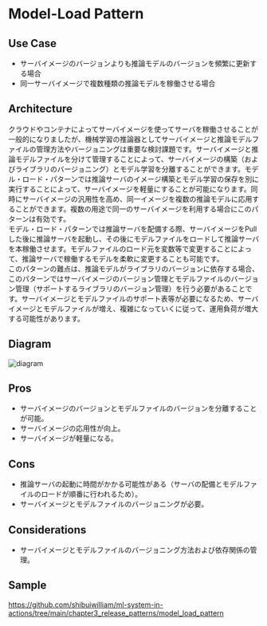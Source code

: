 # Model-Load Pattern

## Use Case
- サーバイメージのバージョンよりも推論モデルのバージョンを頻繁に更新する場合
- 同一サーバイメージで複数種類の推論モデルを稼働させる場合

## Architecture
クラウドやコンテナによってサーバイメージを使ってサーバを稼働させることが一般的になりましたが、機械学習の推論器としてサーバイメージと推論モデルファイルの管理方法やバージョニングは重要な検討課題です。サーバイメージと推論モデルファイルを分けて管理することによって、サーバイメージの構築（およびライブラリのバージョニング）とモデル学習を分離することができます。モデル・ロード・パターンでは推論サーバのイメージ構築とモデル学習の保存を別に実行することによって、サーバイメージを軽量にすることが可能になります。同時にサーバイメージの汎用性を高め、同一イメージを複数の推論モデルに応用することができます。複数の用途で同一のサーバイメージを利用する場合にこのパターンは有効です。<br>
モデル・ロード・パターンでは推論サーバを配備する際、サーバイメージをPullした後に推論サーバを起動し、その後にモデルファイルをロードして推論サーバを本稼働させます。モデルファイルのロード元を変数等で変更することによって、推論サーバで稼働するモデルを柔軟に変更することも可能です。<br>
このパターンの難点は、推論モデルがライブラリのバージョンに依存する場合、このパターンではサーバイメージのバージョン管理とモデルファイルのバージョン管理（サポートするライブラリのバージョン管理）を行う必要があることです。サーバイメージとモデルファイルのサポート表等が必要になるため、サーバイメージとモデルファイルが増え、複雑になっていくに従って、運用負荷が増大する可能性があります。

## Diagram
![diagram](diagram.png)


## Pros
- サーバイメージのバージョンとモデルファイルのバージョンを分離することが可能。
- サーバイメージの応用性が向上。
- サーバイメージが軽量になる。

## Cons
- 推論サーバの起動に時間がかかる可能性がある（サーバの配備とモデルファイルのロードが順番に行われるため）。
- サーバイメージとモデルファイルのバージョニングが必要。

## Considerations
- サーバイメージとモデルファイルのバージョニング方法および依存関係の管理。

## Sample
https://github.com/shibuiwilliam/ml-system-in-actions/tree/main/chapter3_release_patterns/model_load_pattern
